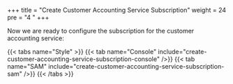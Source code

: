 +++
title = "Create Customer Accounting Service Subscription"
weight = 24
pre = "4 "
+++

Now we are ready to configure the subscription for the customer accounting service:

{{< tabs name="Style" >}}
{{< tab name="Console" include="create-customer-accounting-service-subscription-console" />}}
{{< tab name="SAM" include="create-customer-accounting-service-subscription-sam" />}}
{{< /tabs >}}
